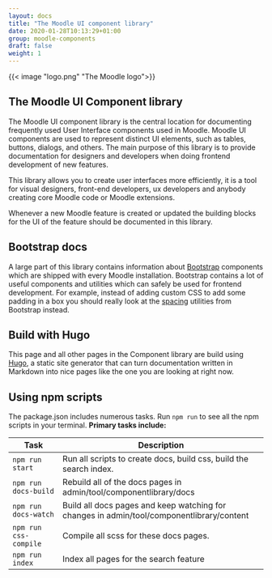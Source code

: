 ```yaml
---
layout: docs
title: "The Moodle UI component library"
date: 2020-01-28T10:13:29+01:00
group: moodle-components
draft: false
weight: 1
---
```

<style>
  .bd-title {
    display: none;
  }
</style>
<div class="d-flex">
  <div class="w-50 ml-auto mr-auto">
{{< image "logo.png" "The Moodle logo">}}
</div>
</div>

## The Moodle UI Component library

The Moodle UI component library is the central location for documenting frequently used User Interface components used in Moodle. Moodle UI components are used to represent distinct UI elements, such as tables, buttons, dialogs, and others.
The main purpose of this library is to provide documentation for designers and developers when doing frontend development of new features.

This library allows you to create user interfaces more efficiently, it is a tool for visual designers, front-end developers, ux developers and anybody creating core Moodle code or Moodle extensions.

Whenever a new Moodle feature is created or updated the building blocks for the UI of the feature should be documented in this library.

## Bootstrap docs

A large part of this library contains information about [Bootstrap](http://getbootstrap.com) components which are shipped with every Moodle installation. Bootstrap contains a lot of useful components and utilities which can safely be used for frontend development. For example, instead of adding custom CSS to add some padding in a box you should really look at the [spacing](/moodle-3.9/utilities/spacing) utilities from Bootstrap instead.

## Build with Hugo

This page and all other pages in the Component library are build using [Hugo](http:/gohugo.io), a static site generator that can turn documentation written in Markdown into nice pages like the one you are looking at right now.

## Using npm scripts

The package.json includes numerous tasks. Run `npm run` to see all the npm scripts in your terminal. **Primary tasks include:**

<table class="table">
  <thead>
    <tr>
      <th>Task</th>
      <th>Description</th>
    </tr>
  </thead>
  <tbody>
    <tr>
      <td>
        <code>npm run start</code>
      </td>
      <td>
        Run all scripts to create docs, build css, build the search index.
      </td>
    </tr>
    <tr>
      <td>
        <code>npm run docs-build</code>
      </td>
      <td>
        Rebuild all of the docs pages in admin/tool/componentlibrary/docs
      </td>
    </tr>
    <tr>
      <td>
        <code>npm run docs-watch</code>
      </td>
      <td>
       Build all docs pages and keep watching for changes in admin/tool/componentlibrary/content
      </td>
    </tr>
    <tr>
      <td>
        <code>npm run css-compile</code>
      </td>
      <td>
        Compile all scss for these docs pages.
      </td>
    </tr>
        <tr>
      <td>
        <code>npm run index</code>
      </td>
      <td>
        Index all pages for the search feature
      </td>
    </tr>
  </tbody>
</table>
